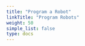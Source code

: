 ```yaml
---
title: "Program a Robot"
linkTitle: "Program Robots"
weight: 50
simple_list: false
type: docs
---
```

